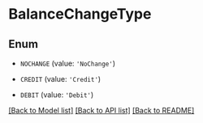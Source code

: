 # BalanceChangeType


## Enum

* `NOCHANGE` (value: `'NoChange'`)

* `CREDIT` (value: `'Credit'`)

* `DEBIT` (value: `'Debit'`)

[[Back to Model list]](../README.md#documentation-for-models) [[Back to API list]](../README.md#documentation-for-api-endpoints) [[Back to README]](../README.md)


